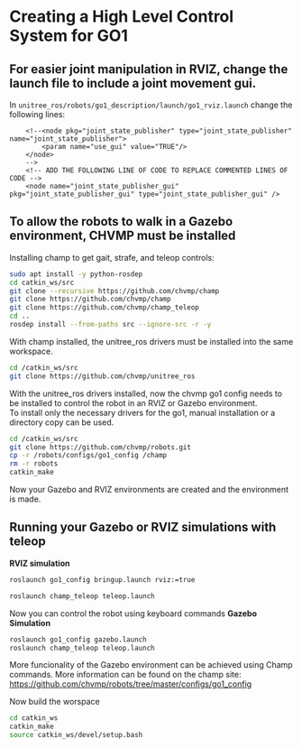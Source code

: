 # Creating a High Level Control System for GO1
## For easier joint manipulation in RVIZ, change the launch file to include a joint movement gui. <br>
In `unitree_ros/robots/go1_description/launch/go1_rviz.launch` change the following lines: <br>
```launch
    <!--<node pkg="joint_state_publisher" type="joint_state_publisher" name="joint_state_publisher">
        <param name="use_gui" value="TRUE"/>
    </node>
    -->
    <!-- ADD THE FOLLOWING LINE OF CODE TO REPLACE COMMENTED LINES OF CODE -->
    <node name="joint_state_publisher_gui" pkg="joint_state_publisher_gui" type="joint_state_publisher_gui" />
```
## To allow the robots to walk in a Gazebo environment, CHVMP must be installed
Installing champ to get gait, strafe, and teleop controls:
```bash
sudo apt install -y python-rosdep
cd catkin_ws/src
git clone --recursive https://github.com/chvmp/champ
git clone https://github.com/chvmp/champ
git clone https://github.com/chvmp/champ_teleop
cd ..
rosdep install --from-paths src --ignore-src -r -y
```

With champ installed, the unitree_ros drivers must be installed into the same workspace. 
```bash 
cd /catkin_ws/src
git clone https://github.com/chvmp/unitree_ros
```
With the unitree_ros drivers installed, now the chvmp go1 config needs to be installed to control the robot in an RVIZ or Gazebo environment. <br>
To install only the necessary drivers for the go1, manual installation or a directory copy can be used. 
```bash
cd /catkin_ws/src
git clone https://github.com/chvmp/robots.git
cp -r /robots/configs/go1_config /champ
rm -r robots
catkin_make
```
Now your Gazebo and RVIZ environments are created and the environment is made. 
## Running your Gazebo or RVIZ simulations with teleop <br>
**RVIZ simulation**<br>
```bash
roslaunch go1_config bringup.launch rviz:=true
```
```bash
roslaunch champ_teleop teleop.launch
```
Now you can control the robot using keyboard commands
**Gazebo Simulation**
```bash
roslaunch go1_config gazebo.launch
roslaunch champ_teleop teleop.launch
```
More funcionality of the Gazebo environment can be achieved using Champ commands. More information can be found on the champ site: https://github.com/chvmp/robots/tree/master/configs/go1_config <br>


Now build the worspace
```bash
cd catkin_ws
catkin_make
source catkin_ws/devel/setup.bash
```
